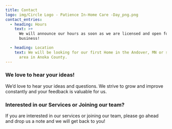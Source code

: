 ```yaml
---
title: Contact
logo: img/Circle Logo - Patience In-Home Care -Day_png.png
contact_entries:
  - heading: Hours
    text: >+
      We will announce our hours as soon as we are licensed and open for
      business!

  - heading: Location
    text: We will be looking for our first Home in the Andover, MN or surrounding
      area in Anoka County.
---
```

<h3 class="f4 b lh-title mb2">We love to hear your ideas!</h3>

We’d love to hear your ideas and questions. We strive to grow and improve constantly and your feedback is valuable for us.  



<h3 class="f4 b lh-title mb2">Interested in our Services or Joining our team?</h3>If you are interested in our services or joining our team, please go ahead and drop us a note and we will get back to you!